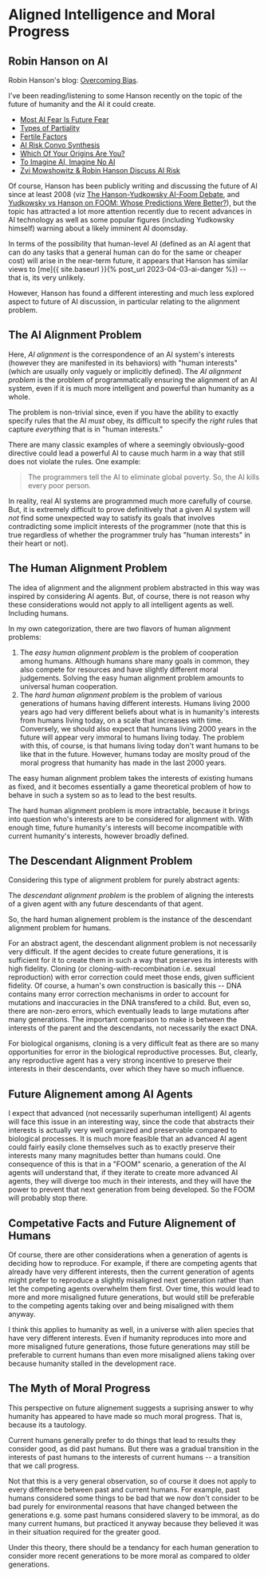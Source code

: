 <h1>Aligned Intelligence and Moral Progress</h1>
<h2>Robin Hanson on AI</h2>
<p>Robin Hanson's blog: <a href="https://www.overcomingbias.com/">Overcoming Bias</a>.</p>
<p>I've been reading/listening to some Hanson recently on the topic of the future of humanity and the AI it could create.</p>
<ul>
<li><a href="https://www.overcomingbias.com/p/ai-fear-is-mostly-fear-of-future">Most AI Fear Is Future Fear</a></li>
<li><a href="https://www.overcomingbias.com/p/types-of-partiality">Types of Partiality</a></li>
<li><a href="https://www.overcomingbias.com/p/fertile-factions">Fertile Factors</a></li>
<li><a href="https://www.overcomingbias.com/p/ai-risk-convo-synthesis">AI Risk Convo Synthesis</a></li>
<li><a href="https://www.overcomingbias.com/p/which-of-your-origins-are-you">Which Of Your Origins Are You?</a></li>
<li><a href="https://www.overcomingbias.com/p/to-imagine-ai-imagine-no-ai">To Imagine AI, Imagine No AI</a></li>
<li><a href="https://m.youtube.com/watch?v=9XuVn6nljCM">Zvi Mowshowitz &#x26; Robin Hanson Discuss AI Risk</a></li>
</ul>
<p>Of course, Hanson has been publicly writing and discussing the future of AI since at least 2008 (viz <a href="https://www.lesswrong.com/tag/the-hanson-yudkowsky-ai-foom-debate">The Hanson-Yudkowsky AI-Foom Debate</a>, and <a href="https://www.lesswrong.com/posts/gGSvwd62TJAxxhcGh/yudkowsky-vs-hanson-on-foom-whose-predictions-were-better">Yudkowsky vs Hanson on FOOM: Whose Predictions Were Better?</a>), but the topic has attracted a lot more attention recently due to recent advances in AI technology as well as some popular figures (including Yudkowsky himself) warning about a likely imminent AI doomsday.</p>
<p>In terms of the possibility that human-level AI (defined as an AI agent that can do any tasks that a general human can do for the same or cheaper cost) will arise in the near-term future, it appears that Hanson has similar views to [me]{{ site.baseurl }}{% post_url 2023-04-03-ai-danger %}) -- that is, its very unlikely.</p>
<p>However, Hanson has found a different interesting and much less explored aspect to future of AI discussion, in particular relating to the alignment problem.</p>
<h2>The AI Alignment Problem</h2>
<p>Here, <em>AI alignment</em> is the correspondence of an AI system's interests (however they are manifested in its behaviors) with "human interests" (which are usually only vaguely or implicitly defined). The <em>AI alignment problem</em> is the problem of programmatically ensuring the alignment of an AI system, even if it is much more intelligent and powerful than humanity as a whole.</p>
<p>The problem is non-trivial since, even if you have the ability to exactly specify rules that the AI <em>must</em> obey, its difficult to specify the <em>right</em> rules that capture <em>everything</em> that is in "human interests."</p>
<p>There are many classic examples of where a seemingly obviously-good directive could lead a powerful AI to cause much harm in a way that still does not violate the rules. One example:</p>
<blockquote>
<p>The programmers tell the AI to eliminate global poverty. So, the AI kills every poor person.</p>
</blockquote>
<p>In reality, real AI systems are programmed much more carefully of course. But, it is extremely difficult to prove definitively that a given AI system will <em>not</em> find some unexpected way to satisfy its goals that involves contradicting some implicit interests of the programmer (note that this is true regardless of whether the programmer truly has "human interests" in their heart or not).</p>
<h2>The Human Alignment Problem</h2>
<p>The idea of alignment and the alignment problem abstracted in this way was inspired by considering AI agents. But, of course, there is not reason why these considerations would not apply to all intelligent agents as well. Including humans.</p>
<p>In my own categorization, there are two flavors of human alignment problems:</p>
<ol>
<li>The <em>easy human alignment problem</em> is the problem of cooperation among humans. Although humans share many goals in common, they also compete for resources and have slightly different moral judgements. Solving the easy human alignment problem amounts to universal human cooperation.</li>
<li>The <em>hard human alignment problem</em> is the problem of various generations of humans having different interests. Humans living 2000 years ago had very different beliefs about what is in humanity's interests from humans living today, on a scale that increases with time. Conversely, we should also expect that humans living 2000 years in the future will appear very immoral to humans living today. The problem with this, of course, is that humans living today don't want humans to be like that in the future. However, humans today are moslty proud of the moral progress that humanity has made in the last 2000 years.</li>
</ol>
<p>The easy human alignment problem takes the interests of existing humans as fixed, and it becomes essentially a game theoretical problem of how to behave in such a system so as to lead to the best results.</p>
<p>The hard human alignment problem is more intractable, because it brings into question who's interests are to be considered for alignment with. With enough time, future humanity's interests will become incompatible with current humanity's interests, however broadly defined.</p>
<h2>The Descendant Alignment Problem</h2>
<p>Considering this type of alignment problem for purely abstract agents:</p>
<p>The <em>descendant alignment problem</em> is the problem of aligning the interests of a given agent with any future descendants of that agent.</p>
<p>So, the hard human alignement problem is the instance of the descendant alignment problem for humans.</p>
<p>For an abstract agent, the descendant alignment problem is not necessarily very difficult. If the agent decides to create future generations, it is sufficient for it to create them in such a way that preserves its interests with high fidelity. Cloning (or cloning-with-recombination i.e. sexual reproduction) with error correction could meet those ends, given sufficient fidelity. Of course, a human's own construction is basically this -- DNA contains many error correction mechanisms in order to account for mutations and inaccuracies in the DNA transfered to a child. But, even so, there are non-zero errors, which eventually leads to large mutations after many generations. The important comparison to make is between the interests of the parent and the descendants, not necessarily the exact DNA.</p>
<p>For biological organisms, cloning is a very difficult feat as there are so many opportunities for error in the biological reproductive processes. But, clearly, any reproductive agent has a very strong incentive to preserve their interests in their descendants, over which they have so much influence.</p>
<h2>Future Alignement among AI Agents</h2>
<p>I expect that advanced (not necessarily superhuman intelligent) AI agents will face this issue in an interesting way, since the code that abstracts their interests is actually very well organized and preservable compared to biological processes. It is much more feasible that an advanced AI agent could fairly easily clone themselves such as to exactly preserve their interests many many magnitudes better than humans could. One consequence of this is that in a "FOOM" scenario, a generation of the AI agents will understand that, if they iterate to create more advanced AI agents, they will diverge too much in their interests, and they will have the power to prevent that next generation from being developed. So the FOOM will probably stop there.</p>
<h2>Competative Facts and Future Alignement of Humans</h2>
<p>Of course, there are other considerations when a generation of agents is deciding how to reproduce. For example, if there are competing agents that already have very different interests, then the current generation of agents might prefer to reproduce a slightly misaligned next generation rather than let the competing agents overwhelm them first. Over time, this would lead to more and more misaligned future generations, but would still be preferable to the competing agents taking over and being misaligned with them anyway.</p>
<p>I think this applies to humanity as well, in a universe with alien species that have very different interests. Even if humanity reproduces into more and more misaligned future generations, those future generations may still be preferable to current humans than even more misaligned aliens taking over because humanity stalled in the development race.</p>
<h2>The Myth of Moral Progress</h2>
<p>This perspective on future alignement suggests a suprising answer to why humanity has appeared to have made so much moral progress. That is, because its a tautology.</p>
<p>Current humans generally prefer to do things that lead to results they consider good, as did past humans. But there was a gradual transition in the interests of past humans to the interests of current humans -- a transition that we call progress.</p>
<p>Not that this is a very general observation, so of course it does not apply to every difference between past and current humans. For example, past humans considered some things to be bad that we now don't consider to be bad purely for environmental reasons that have changed between the generations e.g. some past humans considered slavery to be immoral, as do many current humans, but practiced it anyway because they believed it was in their situation required for the greater good.</p>
<p>Under this theory, there should be a tendancy for each human generation to consider more recent generations to be more moral as compared to older generations.</p>